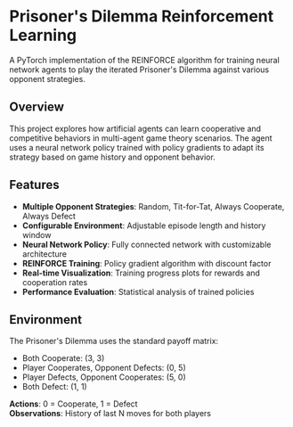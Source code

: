 # Prisoner's Dilemma Reinforcement Learning

A PyTorch implementation of the REINFORCE algorithm for training neural network agents to play the iterated Prisoner's Dilemma against various opponent strategies.

## Overview

This project explores how artificial agents can learn cooperative and competitive behaviors in multi-agent game theory scenarios. The agent uses a neural network policy trained with policy gradients to adapt its strategy based on game history and opponent behavior.

## Features

- **Multiple Opponent Strategies**: Random, Tit-for-Tat, Always Cooperate, Always Defect
- **Configurable Environment**: Adjustable episode length and history window
- **Neural Network Policy**: Fully connected network with customizable architecture
- **REINFORCE Training**: Policy gradient algorithm with discount factor
- **Real-time Visualization**: Training progress plots for rewards and cooperation rates
- **Performance Evaluation**: Statistical analysis of trained policies

## Environment

The Prisoner's Dilemma uses the standard payoff matrix:

- Both Cooperate: (3, 3)
- Player Cooperates, Opponent Defects: (0, 5)
- Player Defects, Opponent Cooperates: (5, 0)
- Both Defect: (1, 1)

**Actions**: 0 = Cooperate, 1 = Defect  
**Observations**: History of last N moves for both players
